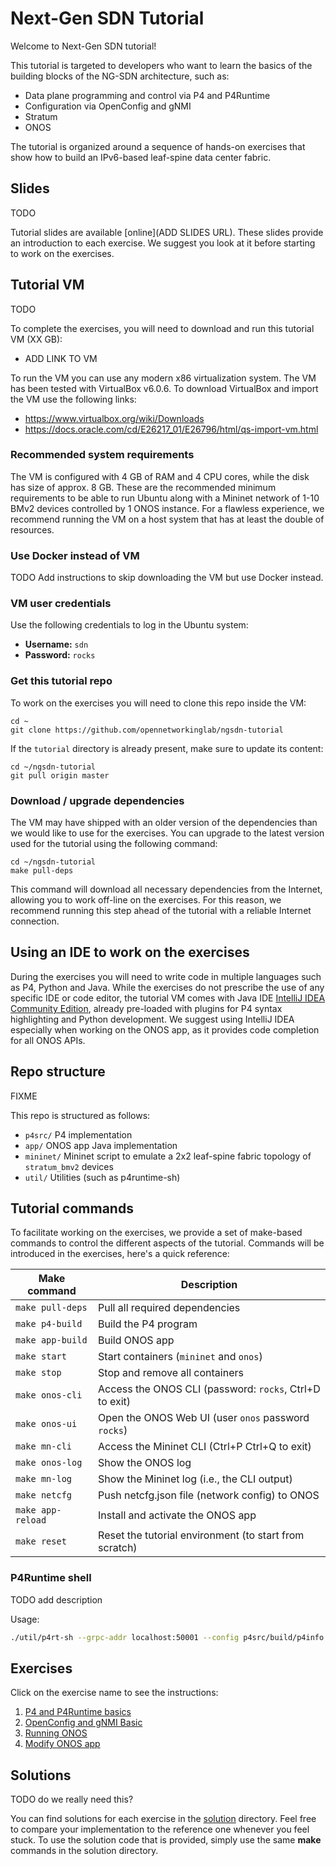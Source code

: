 # Next-Gen SDN Tutorial

Welcome to Next-Gen SDN tutorial!

This tutorial is targeted to developers who want to learn the basics of the
building blocks of the NG-SDN architecture, such as:

* Data plane programming and control via P4 and P4Runtime
* Configuration via OpenConfig and gNMI
* Stratum
* ONOS

The tutorial is organized around a sequence of hands-on exercises that show how
to build an IPv6-based leaf-spine data center fabric.

## Slides

TODO

Tutorial slides are available [online](ADD SLIDES URL). These slides provide an
introduction to each exercise. We suggest you look at it before starting to work
on the exercises.

## Tutorial VM

TODO

To complete the exercises, you will need to download and run this tutorial VM
(XX GB):
 * ADD LINK TO VM

To run the VM you can use any modern x86 virtualization system. The VM has been
tested with VirtualBox v6.0.6. To download VirtualBox and import the VM use the
following links:

 * https://www.virtualbox.org/wiki/Downloads
 * https://docs.oracle.com/cd/E26217_01/E26796/html/qs-import-vm.html

### Recommended system requirements

The VM is configured with 4 GB of RAM and 4 CPU cores, while the disk has size
of approx. 8 GB. These are the recommended minimum requirements to be able to
run Ubuntu along with a Mininet network of 1-10 BMv2 devices controlled by 1
ONOS instance. For a flawless experience, we recommend running the VM on a host
system that has at least the double of resources.

### Use Docker instead of VM

TODO Add instructions to skip downloading the VM but use Docker instead.

### VM user credentials

Use the following credentials to log in the Ubuntu system:

 * **Username:** `sdn`
 * **Password:** `rocks`

### Get this tutorial repo

To work on the exercises you will need to clone this repo inside the VM:

    cd ~
    git clone https://github.com/opennetworkinglab/ngsdn-tutorial

If the `tutorial` directory is already present, make sure to update its
content:

    cd ~/ngsdn-tutorial
    git pull origin master

### Download / upgrade dependencies

The VM may have shipped with an older version of the dependencies than we would
like to use for the exercises. You can upgrade to the latest version used for
the tutorial using the following command:

    cd ~/ngsdn-tutorial
    make pull-deps

This command will download all necessary dependencies from the Internet,
allowing you to work off-line on the exercises. For this reason, we recommend
running this step ahead of the tutorial with a reliable Internet connection.


## Using an IDE to work on the exercises

During the exercises you will need to write code in multiple languages such as
P4, Python and Java. While the exercises do not prescribe the use of any
specific IDE or code editor, the tutorial VM comes with Java IDE [IntelliJ IDEA
Community Edition](https://www.jetbrains.com/idea/), already pre-loaded with
plugins for P4 syntax highlighting and Python development. We suggest using
IntelliJ IDEA especially when working on the ONOS app, as it provides code
completion for all ONOS APIs.

## Repo structure

FIXME

This repo is structured as follows:

 * `p4src/` P4 implementation
 * `app/` ONOS app Java implementation
 * `mininet/` Mininet script to emulate a 2x2 leaf-spine fabric topology of
   `stratum_bmv2` devices
 * `util/` Utilities (such as p4runtime-sh)

## Tutorial commands

To facilitate working on the exercises, we provide a set of make-based commands
to control the different aspects of the tutorial. Commands will be introduced in
the exercises, here's a quick reference:

| Make command        | Description                                            |
|---------------------|------------------------------------------------------- |
| `make pull-deps`    | Pull all required dependencies                         |
| `make p4-build `    | Build the P4 program                                   |
| `make app-build `   | Build ONOS app                                         |
| `make start`        | Start containers (`mininet` and `onos`)                |
| `make stop`         | Stop and remove all containers                         |
| `make onos-cli`     | Access the ONOS CLI (password: `rocks`, Ctrl+D to exit)|
| `make onos-ui`      | Open the ONOS Web UI (user `onos` password `rocks`)    |
| `make mn-cli`       | Access the Mininet CLI (Ctrl+P Ctrl+Q to exit)         |
| `make onos-log`     | Show the ONOS log                                      |
| `make mn-log`       | Show the Mininet log (i.e., the CLI output)            |
| `make netcfg`       | Push netcfg.json file (network config) to ONOS         |
| `make app-reload`   | Install and activate the ONOS app                      |
| `make reset`        | Reset the tutorial environment (to start from scratch) |

### P4Runtime shell

TODO add description

Usage:

```bash
./util/p4rt-sh --grpc-addr localhost:50001 --config p4src/build/p4info.txt,p4src/build/bmv2.json
```

## Exercises

Click on the exercise name to see the instructions:

 1. [P4 and P4Runtime basics](./EXERCISE-1.md)
 2. [OpenConfig and gNMI Basic](./EXERCISE-2.md)
 3. [Running ONOS](./EXERCISE-3.md)
 4. [Modify ONOS app](./EXERCISE-4.md)

## Solutions

TODO do we really need this?

You can find solutions for each exercise in the [solution](solution) directory.
Feel free to compare your implementation to the reference one whenever you feel
stuck. To use the solution code that is provided, simply use the same **make**
commands in the solution directory.
